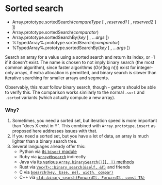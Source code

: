 # Sorted search

- Array.prototype.sortedSearch(*compareType* [ , *reserved1* [ , *reserved2* ] ])
- Array.prototype.sortedSearch(*comparator*)
- Array.prototype.sortedSearchBy(*key* [ , ...*args* ])
- %TypedArray%.prototype.sortedSearch(*comparator*)
- %TypedArray%.prototype.sortedSearchBy(*key* [ , ...*args* ])

Search an array for a value using a sorted search and return its index, or -1 if it doesn't exist. The name is chosen to not imply binary search (the most common algorithm), since faster algorithms (*O*(√(log n))) exist for integer-only arrays, if extra allocation is permitted, and binary search is slower than iterative searching for smaller arrays and segments.

Observably, this *must* follow binary search, though - getters should be able to verify this. The comparison works similarly to the normal `.sort` and `.sorted` variants (which actually compute a new array).

### Why?

1. Sometimes, you need a sorted set, but iteration speed is more important than "does X exist in Y". This combined with `Array.prototype.insert` as proposed here addresses issues with that.
1. If you need a sorted set, but you have a lot of data, an array is much lighter than a binary search tree.
1. Several languages already offer this:
    - Python via [its `bisect` module](https://docs.python.org/3.6/library/bisect.html#module-bisect)
    - Ruby via [`Array#bsearch`](https://ruby-doc.org/core-2.5.0/Array.html#method-i-bsearch) indirectly
    - Java via [its various `Array.binarySearch(T[], T)` methods](https://docs.oracle.com/javase/9/docs/api/java/util/Arrays.html)
    - Rust via [`Vec<T>::binary_search(&self, &T)`](https://doc.rust-lang.org/beta/std/vec/struct.Vec.html#method.binary_search) and friends
    - C via [`bsearch(key, base, nel, width, compar)`](http://pubs.opengroup.org/onlinepubs/9699919799/functions/bsearch.html)
    - C++ via [`std::binary_search(ForwardIt, ForwardIt, const T&)`](https://en.cppreference.com/w/cpp/algorithm/binary_search)
